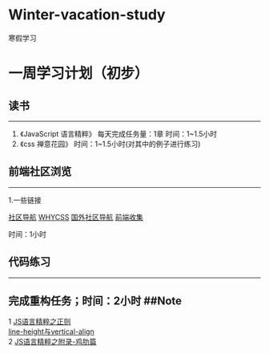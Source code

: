 # Winter-vacation-study
寒假学习


# 一周学习计划（初步）

## 读书
----
1. 《JavaScript 语言精粹》 每天完成任务量：1章  时间：1~1.5小时
2. 《css 禅意花园》  时间：1~1.5小时(对其中的例子进行练习)

## 前端社区浏览
----
   1.一些链接
   
   [社区导航](http://f2er.club/)
   [WHYCSS](http://www.whycss.com/)
   [国外社区导航](http://www.webdesignrepo.com/)
   [前端收集](https://github.com/jikeytang/front-end-collect)
     
   时间：1小时
   
## 代码练习
----
完成重构任务；时间：2小时
##Note
----
1 [JS语言精粹之正则](https://github.com/luolala/Winter-vacation-study/blob/master/JS/JS%E8%AF%AD%E8%A8%80%E7%B2%BE%E7%B2%B9%E4%B9%8B%E6%AD%A3%E5%88%99.md)  
  [line-height与vertical-align](https://github.com/luolala/Winter-vacation-study/blob/master/CSS/line-height%20%E4%B8%8Evertical-align.md)  
  2 [JS语言精粹之附录-鸡肋篇](https://github.com/luolala/Winter-vacation-study/blob/master/JS/JS%E8%AF%AD%E8%A8%80%E7%B2%BE%E7%B2%B9%E4%B9%8B%E9%99%84%E5%BD%95-%E9%B8%A1%E8%82%8B%E7%AF%87.md)  
